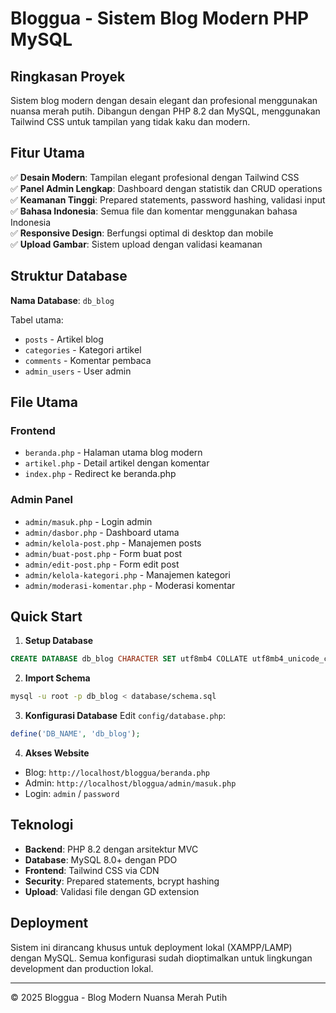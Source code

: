 # Bloggua - Sistem Blog Modern PHP MySQL

## Ringkasan Proyek
Sistem blog modern dengan desain elegant dan profesional menggunakan nuansa merah putih. Dibangun dengan PHP 8.2 dan MySQL, menggunakan Tailwind CSS untuk tampilan yang tidak kaku dan modern.

## Fitur Utama
✅ **Desain Modern**: Tampilan elegant profesional dengan Tailwind CSS  
✅ **Panel Admin Lengkap**: Dashboard dengan statistik dan CRUD operations  
✅ **Keamanan Tinggi**: Prepared statements, password hashing, validasi input  
✅ **Bahasa Indonesia**: Semua file dan komentar menggunakan bahasa Indonesia  
✅ **Responsive Design**: Berfungsi optimal di desktop dan mobile  
✅ **Upload Gambar**: Sistem upload dengan validasi keamanan  

## Struktur Database
**Nama Database**: `db_blog`

Tabel utama:
- `posts` - Artikel blog
- `categories` - Kategori artikel  
- `comments` - Komentar pembaca
- `admin_users` - User admin

## File Utama

### Frontend
- `beranda.php` - Halaman utama blog modern
- `artikel.php` - Detail artikel dengan komentar
- `index.php` - Redirect ke beranda.php

### Admin Panel  
- `admin/masuk.php` - Login admin
- `admin/dasbor.php` - Dashboard utama
- `admin/kelola-post.php` - Manajemen posts
- `admin/buat-post.php` - Form buat post
- `admin/edit-post.php` - Form edit post
- `admin/kelola-kategori.php` - Manajemen kategori
- `admin/moderasi-komentar.php` - Moderasi komentar

## Quick Start

1. **Setup Database**
```sql
CREATE DATABASE db_blog CHARACTER SET utf8mb4 COLLATE utf8mb4_unicode_ci;
```

2. **Import Schema**
```bash
mysql -u root -p db_blog < database/schema.sql
```

3. **Konfigurasi Database**
Edit `config/database.php`:
```php
define('DB_NAME', 'db_blog');
```

4. **Akses Website**
- Blog: `http://localhost/bloggua/beranda.php`
- Admin: `http://localhost/bloggua/admin/masuk.php`
- Login: `admin` / `password`

## Teknologi
- **Backend**: PHP 8.2 dengan arsitektur MVC
- **Database**: MySQL 8.0+ dengan PDO
- **Frontend**: Tailwind CSS via CDN
- **Security**: Prepared statements, bcrypt hashing
- **Upload**: Validasi file dengan GD extension

## Deployment
Sistem ini dirancang khusus untuk deployment lokal (XAMPP/LAMP) dengan MySQL. Semua konfigurasi sudah dioptimalkan untuk lingkungan development dan production lokal.

---
© 2025 Bloggua - Blog Modern Nuansa Merah Putih